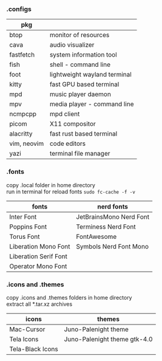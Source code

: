 ### .configs

| pkg         |                              |
| ------------- | --------------------------- |
| btop        | monitor of resources         |
| cava        | audio visualizer             |
| fastfetch   | system information tool      |
| fish        | shell - command line         |
| foot        | lightweight wayland terminal |
| kitty       | fast GPU based terminal      |
| mpd         | music player daemon          |
| mpv         | media player - command line  |
| ncmpcpp     | mpd client                   |
| picom       | X11 compositor               |
| alacritty   | fast rust based terminal     |
| vim, neovim | code editors                 |
| yazi        | terminal file manager        |

### .fonts

copy .local folder in home directory  
run in terminal for reload fonts
`
sudo fc-cache -f -v
`

| fonts                 | nerd fonts              |
| ----------------------- | -------------------- |
| Inter Font            | JetBrainsMono Nerd Font |
| Poppins Font          | Terminess Nerd Font     |
| Torus Font            | FontAwesome             |
| Liberation Mono Font  | Symbols Nerd Font Mono  |
| Liberation Serif Font |                         |
| Operator Mono Font    |                         |


### .icons and .themes

copy .icons and .themes folders in home directory  
extract all *.tar.xz archives

| icons                | themes                            |
| ---------------------- | ------------------------------- |
| Mac-Cursor           | Juno-Palenight theme              |
| Tela Icons           | Juno-Palenight theme gtk-4.0      |
| Tela-Black Icons     |                                   |